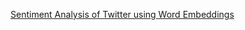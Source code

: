 [Sentiment Analysis of Twitter using Word Embeddings ](https://github.com/masdeval/NLP/blob/master/FinalProject/SentimentAnalysisWord2Vec.pdf)
